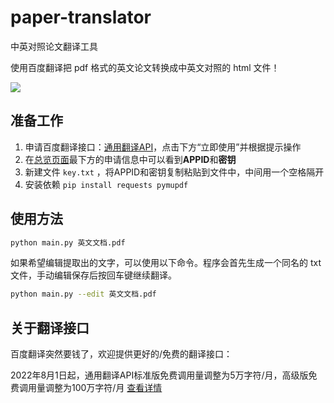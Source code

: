 # paper-translator
中英对照论文翻译工具

使用百度翻译把 pdf 格式的英文论文转换成中英文对照的 html 文件！

![](https://cdn.nlark.com/yuque/0/2022/png/22611614/1648519063367-e9be07e9-dbba-4b8b-a2f1-cba821c5335f.png)

## 准备工作
1. 申请百度翻译接口：[通用翻译API](https://api.fanyi.baidu.com/product/11)，点击下方“立即使用”并根据提示操作
2. 在[总览页面](http://api.fanyi.baidu.com/api/trans/product/desktop)最下方的申请信息中可以看到**APPID**和**密钥**
3. 新建文件 `key.txt` ，将APPID和密钥复制粘贴到文件中，中间用一个空格隔开
4. 安装依赖 `pip install requests pymupdf`

## 使用方法
```sh
python main.py 英文文档.pdf
```

如果希望编辑提取出的文字，可以使用以下命令。程序会首先生成一个同名的 txt 文件，手动编辑保存后按回车键继续翻译。
```sh
python main.py --edit 英文文档.pdf
```

## 关于翻译接口
百度翻译突然要钱了，欢迎提供更好的/免费的翻译接口：

2022年8月1日起，通用翻译API标准版免费调用量调整为5万字符/月，高级版免费调用量调整为100万字符/月 [查看详情](https://api.fanyi.baidu.com/doc/8)
